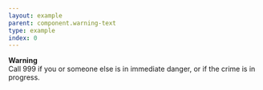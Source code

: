 ```yaml
---
layout: example
parent: component.warning-text
type: example
index: 0
---
```


<div class="ds_warning-text">
    <strong class="ds_warning-text__icon" aria-hidden="true"></strong>
    <strong class="visually-hidden">Warning</strong>
    <div class="ds_warning-text__text">Call 999 if you or someone else is in immediate danger, or if the crime is in progress.</div>
</div>
